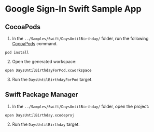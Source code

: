 # Google Sign-In Swift Sample App

## CocoaPods

1. In the `../Samples/Swift/DaysUntilBirthday/` folder, run the following 
[CocoaPods](https://cocoapods.org) command.

```
pod install
```

2. Open the generated workspace:

```
open DaysUntilBirthdayForPod.xcworkspace
```

3. Run the `DaysUntilBirthdayForPod` target.

## Swift Package Manager

1. In the `../Samples/Swift/DaysUntilBirthday/` folder, open the project:

```
open DaysUntilBirthday.xcodeproj
```

2. Run the `DaysUntilBirthday` target.
